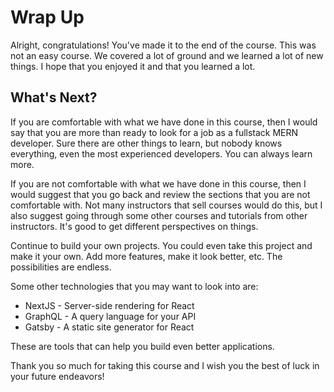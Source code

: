 # Wrap Up

Alright, congratulations! You've made it to the end of the course. This was not an easy course. We covered a lot of ground and we learned a lot of new things. I hope that you enjoyed it and that you learned a lot.

## What's Next?

If you are comfortable with what we have done in this course, then I would say that you are more than ready to look for a job as a fullstack MERN developer. Sure there are other things to learn, but nobody knows everything, even the most experienced developers. You can always learn more.

If you are not comfortable with what we have done in this course, then I would suggest that you go back and review the sections that you are not comfortable with. Not many instructors that sell courses would do this, but I also suggest going through some other courses and tutorials from other instructors. It's good to get different perspectives on things.

Continue to build your own projects. You could even take this project and make it your own. Add more features, make it look better, etc. The possibilities are endless.

Some other technologies that you may want to look into are:

- NextJS - Server-side rendering for React
- GraphQL - A query language for your API
- Gatsby - A static site generator for React

These are tools that can help you build even better applications.

Thank you so much for taking this course and I wish you the best of luck in your future endeavors!
